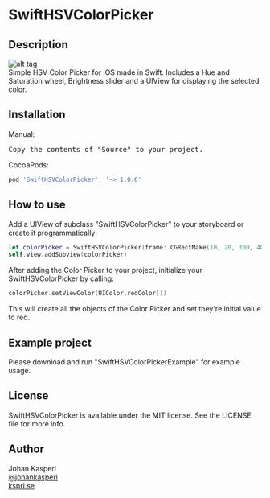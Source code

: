 # SwiftHSVColorPicker

## Description
![alt tag](https://raw.github.com/johankasperi/SwiftHSVColorPicker/master/screenshot.png)<br>
Simple HSV Color Picker for iOS made in Swift. Includes a Hue and Saturation wheel, Brightness slider and a UIView for displaying the selected color.

## Installation
Manual:
<pre>
Copy the contents of "Source" to your project.
</pre>

CocoaPods:
```ruby
pod 'SwiftHSVColorPicker', '~> 1.0.6'
```

## How to use
Add a UIView of subclass "SwiftHSVColorPicker" to your storyboard or create it programmatically:
```swift
let colorPicker = SwiftHSVColorPicker(frame: CGRectMake(10, 20, 300, 400))
self.view.addSubview(colorPicker)
```
After adding the Color Picker to your project, initialize your SwiftHSVColorPicker by calling:
```swift
colorPicker.setViewColor(UIColor.redColor())
```
This will create all the objects of the Color Picker and set they're initial value to red.

## Example project
Please download and run "SwiftHSVColorPickerExample" for example usage.

## License
SwiftHSVColorPicker is available under the MIT license. See the LICENSE file for more info.

## Author
Johan Kasperi<br>
[@johankasperi](http://twitter.com/johankasperi)<br>
[kspri.se](http://kspri.se)